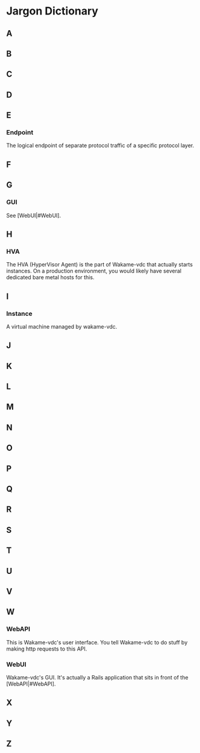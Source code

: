 # Jargon Dictionary

## A
## B
## C
## D
## E

### Endpoint

The logical endpoint of separate protocol traffic of a specific protocol layer.

## F
## G

### GUI

See [WebUI|#WebUI].

## H

### HVA

The HVA (HyperVisor Agent) is the part of Wakame-vdc that actually starts instances. On a production environment, you would likely have several dedicated bare metal hosts for this.

## I

### Instance

A virtual machine managed by wakame-vdc.

## J
## K
## L
## M
## N
## O
## P
## Q
## R
## S
## T
## U
## V
## W

### WebAPI

This is Wakame-vdc's user interface. You tell Wakame-vdc to do stuff by making http requests to this API.

### WebUI

Wakame-vdc's GUI. It's actually a Rails application that sits in front of the [WebAPI|#WebAPI].

## X
## Y
## Z

